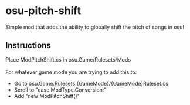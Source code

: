 # osu-pitch-shift
Simple mod that adds the ability to globally shift the pitch of songs in osu!

## Instructions
Place ModPitchShift.cs in osu.Game/Rulesets/Mods
<br><br>
For whatever game mode you are trying to add this to:
- Go to osu.Game.Rulesets.{GameMode}/{GameMode}Ruleset.cs
- Scroll to "case ModType.Conversion:"
- Add "new ModPitchShift()"
